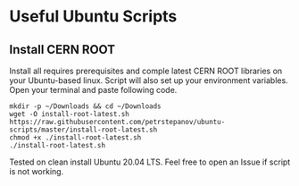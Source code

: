 # Useful Ubuntu Scripts

## Install CERN ROOT

Install all requires prerequisites and comple latest CERN ROOT libraries on your Ubuntu-based linux. Script will also set up your environment variables. Open your terminal and paste following code.

```
mkdir -p ~/Downloads && cd ~/Downloads
wget -O install-root-latest.sh https://raw.githubusercontent.com/petrstepanov/ubuntu-scripts/master/install-root-latest.sh
chmod +x ./install-root-latest.sh
./install-root-latest.sh
```
Tested on clean install Ubuntu 20.04 LTS. Feel free to open an Issue if script is not working.
